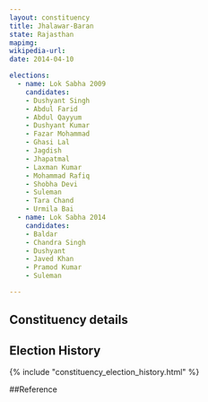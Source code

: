 ```yaml
---
layout: constituency
title: Jhalawar-Baran
state: Rajasthan
mapimg: 
wikipedia-url: 
date: 2014-04-10

elections: 
  - name: Lok Sabha 2009
    candidates: 
    - Dushyant Singh 
    - Abdul Farid 
    - Abdul Qayyum 
    - Dushyant Kumar 
    - Fazar Mohammad 
    - Ghasi Lal 
    - Jagdish 
    - Jhapatmal 
    - Laxman Kumar 
    - Mohammad Rafiq 
    - Shobha Devi 
    - Suleman 
    - Tara Chand 
    - Urmila Bai  
  - name: Lok Sabha 2014
    candidates: 
    - Baldar 
    - Chandra Singh 
    - Dushyant 
    - Javed Khan 
    - Pramod Kumar 
    - Suleman  

---
```


## Constituency details


## Election History
{% include "constituency_election_history.html" %}

##Reference
